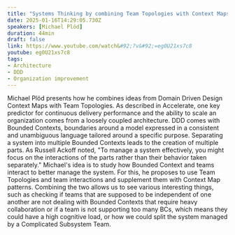 ```yaml
---
title: "Systems Thinking by combining Team Topologies with Context Maps"
date: 2025-01-16T14:29:05.730Z
speakers: [Michael Plöd]
duration: 44min
draft: false
link: https://www.youtube.com/watch&#92;?v&#92;=eg0U21xs7c8
youtube: eg0U21xs7c8
tags:
- Architecture
- DDD
- Organization improvement
---
```



Michael Plöd presents how he combines ideas from Domain Driven Design Context Maps with Team Topologies.
As described in Accelerate, one key predictor for continuous delivery performance and the ability to scale an organization comes from a loosely coupled architecture.
DDD comes with Bounded Contexts, boundaries around a model expressed in a consistent and unambiguous language tailored around a specific purpose.
Separating a system into multiple Bounded Contexts leads to the creation of multiple parts. 
As Russell Ackoff noted, "To manage a system effectively, you might focus on the interactions of the parts rather than their behavior taken separately."
Michael's idea is to study how Bounded Context and teams interact to better manage the system. For this, he proposes to use Team Topologies and team interactions and supplement them with Context Map patterns.
Combining the two allows us to see various interesting things, such as checking if teams that are supposed to be independent of one another are not dealing with Bounded Contexts that require heavy collaboration or if a team is not supporting too many BCs, which means they could have a high cognitive load, or how we could split the system managed by a Complicated Subsystem Team.